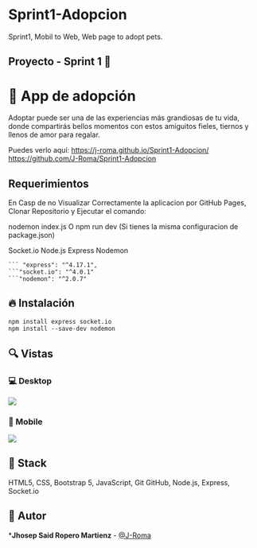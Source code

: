 # Sprint1-Adopcion
Sprint1, Mobil to Web, Web page to adopt pets.
## Proyecto - Sprint 1  🙌
    
# 💎 App de adopción

Adoptar puede ser una de las experiencias más grandiosas de tu vida, donde compartirás bellos momentos con estos amiguitos fieles, tiernos y llenos de amor para regalar.


Puedes verlo aquí: https://j-roma.github.io/Sprint1-Adopcion/
                   https://github.com/J-Roma/Sprint1-Adopcion

## Requerimientos

En Casp de no Visualizar Correctamente la aplicacion por GitHub Pages, Clonar Repositorio y Ejecutar el comando: 
  
nodemon index.js
O npm run dev (Si tienes la misma configuracion de package.json)
                                                                                                                 

Socket.io
Node.js
Express
Nodemon

```shell
``` "express": "^4.17.1",
```"socket.io": "^4.0.1"
```"nodemon": "^2.0.7"
```

## 🔥 Instalación

```shell
npm install express socket.io
npm install --save-dev nodemon
```

## 🔍 Vistas 

### 💻 Desktop

<img src="https://i.imgur.com/EJbaxx7.png">

### 📱 Mobile

<img src="https://i.imgur.com/4CBRKy9.png">

## 📌 Stack

HTML5, CSS, Bootstrap 5, JavaScript, Git GitHub, Node.js, Express, Socket.io

## 🌟 Autor

***Jhosep Said Ropero Martienz**  - [@J-Roma](https://github.com/J-Roma)